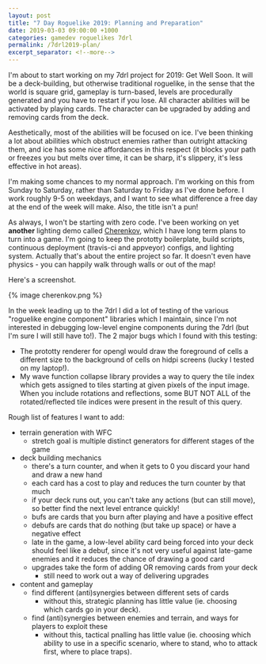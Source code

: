 ```yaml
---
layout: post
title: "7 Day Roguelike 2019: Planning and Preparation"
date: 2019-03-03 09:00:00 +1000
categories: gamedev roguelikes 7drl
permalink: /7drl2019-plan/
excerpt_separator: <!--more-->
---
```


I'm about to start working on my 7drl project for 2019: Get Well Soon.
It will be a deck-building, but otherwise traditional roguelike, in the sense that
the world is square grid, gameplay is turn-based, levels are procedurally generated
and you have to restart if you lose. All character abilities will be
activated by playing cards. The character can be upgraded by adding and removing
cards from the deck.

<!--more-->

Aesthetically, most of the abilities will be focused on ice. I've been thinking
a lot about abilities which obstruct enemies rather than outright attacking them,
and ice has some nice affordances in this respect (it blocks your path or freezes
you but melts over time, it can be sharp, it's slippery, it's less effective
in hot areas).

I'm making some chances to my normal approach. I'm working on this from Sunday to Saturday,
rather than Saturday to Friday as I've done before. I work roughly 9-5 on weekdays, and I
want to see what difference a free day at the end of the week will make. Also, the title
isn't a pun!

As always, I won't be starting with zero code. I've been working on yet **another**
lighting demo called [Cherenkov](https://github.com/gridbugs/cherenkov),
which I have long term plans to turn into a game. I'm going to keep the prototty
boilerplate, build scripts, continuous deployment (travis-ci and appveyor) configs,
and lighting system. Actually that's about the entire project so far. It doesn't
even have physics - you can happily walk through walls or out of the map!

Here's a screenshot.

{% image cherenkov.png %}

In the week leading up to the 7drl I did a lot of testing of the various "roguelike engine component"
libraries which I maintain, since I'm not interested in debugging low-level engine components during
the 7drl (but I'm sure I will still have to!). The 2 major bugs which I found with this testing:

 - The prototty renderer for opengl would draw the foreground of cells a different size to the background
   of cells on hidpi screens (lucky I tested on my laptop!).
 - My wave function collapse library provides a way to query the tile index which gets assigned to
   tiles starting at given pixels of the input image. When you include rotations and reflections,
   some BUT NOT ALL of the rotated/reflected tile indices were present in the result of this query.

Rough list of features I want to add:
 - terrain generation with WFC
   - stretch goal is multiple distinct generators for different stages of the game
 - deck building mechanics
   - there's a turn counter, and when it gets to 0 you discard your hand and draw a new hand
   - each card has a cost to play and reduces the turn counter by that much
   - if your deck runs out, you can't take any actions (but can still move), so
     better find the next level entrance quickly!
   - bufs are cards that you burn after playing and have a positive effect
   - debufs are cards that do nothing (but take up space) or have a negative effect
   - late in the game, a low-level ability card being forced into your deck should feel
     like a debuf, since it's not very useful against late-game enemies and it reduces the
     chance of drawing a good card
   - upgrades take the form of adding OR removing cards from your deck
     - still need to work out a way of delivering upgrades
 - content and gameplay
   - find different (anti)synergies between different sets of cards
     - without this, strategic planning has little value (ie. choosing which cards go in your deck).
   - find (anti)synergies between enemies and terrain, and ways for players to
     exploit these
     - without this, tactical pnalling has little value (ie. choosing which ability to use in a specific
       scenario, where to stand, who to attack first, where to place traps).
